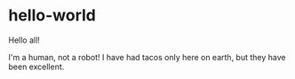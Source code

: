 # hello-world

Hello all!

I'm a human, not a robot! I have had tacos only here on earth, but they have been excellent.
